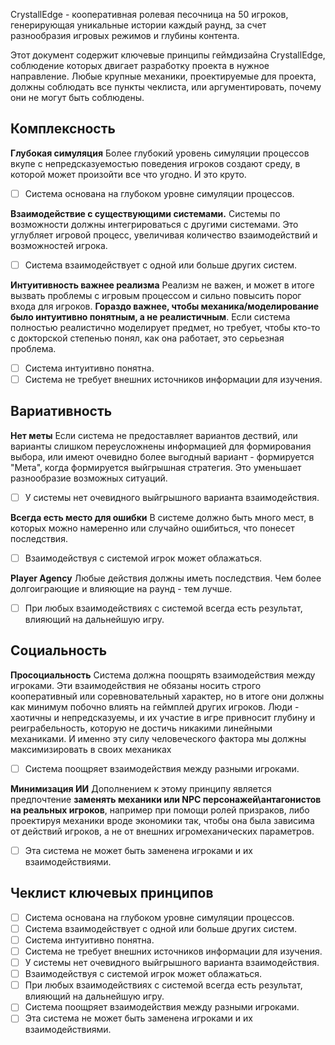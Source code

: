 CrystallEdge - кооперативная ролевая песочница на 50 игроков, генерирующая уникальные истории каждый раунд, за счет разнообразия игровых режимов и глубины контента.

Этот документ содержит ключевые принципы геймдизайна CrystallEdge, соблюдение которых двигает разработку проекта в нужное направление. Любые крупные механики, проектируемые для проекта, должны соблюдать все пункты чеклиста, или аргументировать, почему они не могут быть соблюдены.

## Комплексность

**Глубокая симуляция**
Более глубокий уровень симуляции процессов вкупе с непредсказуемостью поведения игроков создают среду, в которой может произойти все что угодно. И это круто.
- [ ] Система основана на глубоком уровне симуляции процессов.

**Взаимодействие с существующими системами.**
Системы по возможности должны интегрироваться с другими системами. Это углубляет игровой процесс, увеличивая количество взаимодействий и возможностей игрока.
- [ ] Система взаимодействует с одной или больше других систем.

**Интуитивность важнее реализма**
Реализм не важен, и может в итоге вызвать проблемы с игровым процессом и сильно повысить порог входа для игроков. **Гораздо важнее, чтобы механика/моделирование было интуитивно понятным, а не реалистичным**. Если система полностью реалистично моделирует предмет, но требует, чтобы кто-то с докторской степенью понял, как она работает, это серьезная проблема.
- [ ] Система интуитивно понятна.
- [ ] Система не требует внешних источников информации для изучения.

## Вариативность

**Нет меты**
Если система не предоставляет вариантов дествий, или варианты слишком переусложнены информацией для формирования выбора, или имеют очевидно более выгодный вариант - формируется "Мета", когда формируется выйгрышная стратегия. Это уменьшает разнообразие возможных ситуаций.
- [ ] У системы нет очевидного выйгрышного варианта взаимодействия.

**Всегда есть место для ошибки**
В системе должно быть много мест, в которых можно намеренно или случайно ошибиться, что понесет последствия.
- [ ] Взаимодействуя с системой игрок может облажаться.

**Player Agency**
Любые действия должны иметь последствия. Чем более долгоиграющие и влияющие на раунд - тем лучше. 
- [ ] При любых взаимодействиях с системой всегда есть результат, влияющий на дальнейшую игру.

## Социальность

**Просоциальность**
Система должна поощрять взаимодействия между игроками. Эти взаимодействия не обязаны носить строго кооперативный или соревновательный характер, но в итоге они должны как минимум побочно влиять на геймплей других игроков. Люди - хаотичны и непредсказуемы, и их участие в игре привносит глубину и реиграбельность, которую не достичь никакими линейными механиками. И именно эту силу человеческого фактора мы должны максимизировать в своих механиках
- [ ] Система поощряет взаимодействия между разными игроками.

**Минимизация ИИ**
Дополнением к этому принципу является предпочтение **заменять механики или NPC персонажей\антагонистов на реальных игроков**, например при помощи ролей призраков, либо проектируя механики вроде экономики так, чтобы она была зависима от действий игроков, а не от внешних игромеханических параметров.
- [ ] Эта система не может быть заменена игроками и их взаимодействиями.


## Чеклист ключевых принципов
- [ ] Система основана на глубоком уровне симуляции процессов.
- [ ] Система взаимодействует с одной или больше других систем.
- [ ] Система интуитивно понятна.
- [ ] Система не требует внешних источников информации для изучения.
- [ ] У системы нет очевидного выйгрышного варианта взаимодействия.
- [ ] Взаимодействуя с системой игрок может облажаться.
- [ ] При любых взаимодействиях с системой всегда есть результат, влияющий на дальнейшую игру.
- [ ] Система поощряет взаимодействия между разными игроками.
- [ ] Эта система не может быть заменена игроками и их взаимодействиями.